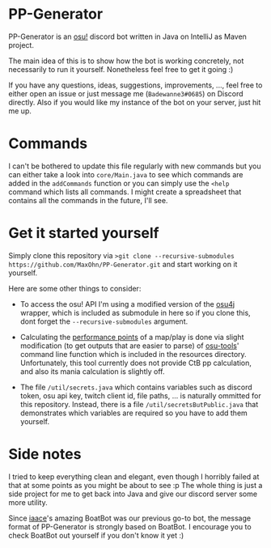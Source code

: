 # PP-Generator



PP-Generator is an [osu!](https://osu.ppy.sh/home) discord bot written in Java on IntelliJ as Maven project.

The main idea of this is to show how the bot is working concretely, not necessarily to run it yourself. Nonetheless feel free to get it going :)

If you have any questions, ideas, suggestions, improvements, ..., feel free to either open an issue or just message me (`Badewanne3#0685`) on Discord directly. Also if you would like my instance of the bot on your server, just hit me up.


# Commands



I can't be bothered to update this file regularly with new commands but you can either take a look into `core/Main.java` to see which commands are added in the `addCommands` function or you can simply use the `<help` command which lists all commands.
I might create a spreadsheet that contains all the commands in the future, I'll see.



# Get it started yourself



Simply clone this repository via `>git clone --recursive-submodules https://github.com/MaxOhn/PP-Generator.git` and start working on it yourself.

Here are some other things to consider:

- To access the osu! API I'm using a modified version of the [osu4j](https://github.com/oopsjpeg/osu4j) wrapper, which is included as submodule in here so if you clone this, dont forget the `--recursive-submodules` argument.

- Calculating the [performance points](https://osu.ppy.sh/help/wiki/Performance_Points) of a map/play is done via slight modification (to get outputs that are easier to parse) of [osu-tools](https://github.com/ppy/osu-tools)' command line function which is included in the resources directory. Unfortunately, this tool currently does not provide CtB pp calculation, and also its mania calculation is slightly off.

- The file `/util/secrets.java` which contains variables such as discord token, osu api key, twitch client id, file paths, ... is naturally ommitted for this repository. Instead, there is a file `/util/secretsButPublic.java` that demonstrates which variables are required so you have to add them yourself.



# Side notes



I tried to keep everything clean and elegant, even though I horribly failed at that at some points as you might be about to see :p The whole thing is just a side project for me to get back into Java and give our discord server some more utility.

Since [iaace](https://www.iaace.gg/)'s amazing BoatBot was our previous go-to bot, the message format of PP-Generator is strongly based on BoatBot. I encourage you to check BoatBot out yourself if you don't know it yet :)